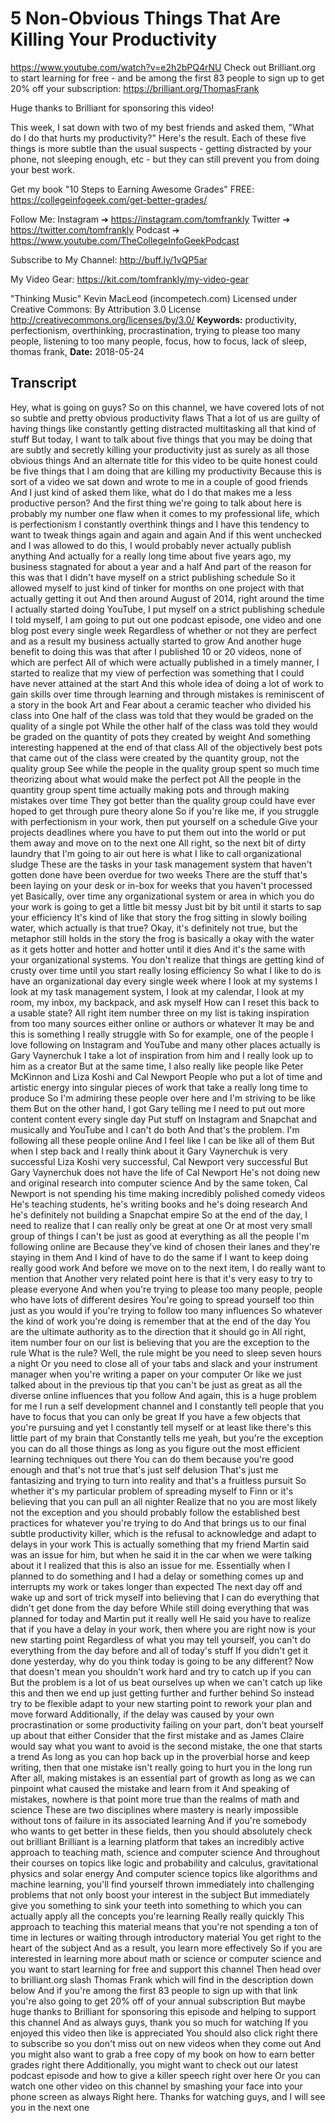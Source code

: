 # 5 Non-Obvious Things That Are Killing Your Productivity
https://www.youtube.com/watch?v=e2h2bPQ4rNU
Check out Brilliant.org to start learning for free - and be among the first 83 people to sign up to get 20% off your subscription: https://brilliant.org/ThomasFrank

Huge thanks to Brilliant for sponsoring this video!

This week, I sat down with two of my best friends and asked them, "What do I do that hurts my productivity?" Here's the result. Each of these five things is more subtle than the usual suspects - getting distracted by your phone, not sleeping enough, etc - but they can still prevent you from doing your best work.

Get my book "10 Steps to Earning Awesome Grades" FREE: 
https://collegeinfogeek.com/get-better-grades/

Follow Me:
Instagram ➔ https://instagram.com/tomfrankly
Twitter ➔ https://twitter.com/tomfrankly
Podcast ➔ https://www.youtube.com/TheCollegeInfoGeekPodcast

Subscribe to My Channel:
http://buff.ly/1vQP5ar

My Video Gear:
https://kit.com/tomfrankly/my-video-gear

"Thinking Music" Kevin MacLeod (incompetech.com)
Licensed under Creative Commons: By Attribution 3.0 License
http://creativecommons.org/licenses/by/3.0/
**Keywords:** productivity, perfectionism, overthinking, procrastination, trying to please too many people, listening to too many people, focus, how to focus, lack of sleep, thomas frank, 
**Date:** 2018-05-24

## Transcript
 Hey, what is going on guys? So on this channel, we have covered lots of not so subtle and pretty obvious productivity flaws That a lot of us are guilty of having things like constantly getting distracted multitasking all that kind of stuff But today, I want to talk about five things that you may be doing that are subtly and secretly killing your productivity just as surely as all those obvious things And an alternate title for this video to be quite honest could be five things that I am doing that are killing my productivity Because this is sort of a video we sat down and wrote to me in a couple of good friends And I just kind of asked them like, what do I do that makes me a less productive person? And the first thing we're going to talk about here is probably my number one flaw when it comes to my professional life, which is perfectionism I constantly overthink things and I have this tendency to want to tweak things again and again and again And if this went unchecked and I was allowed to do this, I would probably never actually publish anything And actually for a really long time about five years ago, my business stagnated for about a year and a half And part of the reason for this was that I didn't have myself on a strict publishing schedule So it allowed myself to just kind of tinker for months on one project with that actually getting it out And then around August of 2014, right around the time I actually started doing YouTube, I put myself on a strict publishing schedule I told myself, I am going to put out one podcast episode, one video and one blog post every single week Regardless of whether or not they are perfect and as a result my business actually started to grow And another huge benefit to doing this was that after I published 10 or 20 videos, none of which are perfect All of which were actually published in a timely manner, I started to realize that my view of perfection was something that I could have never attained at the start And this whole idea of doing a lot of work to gain skills over time through learning and through mistakes is reminiscent of a story in the book Art and Fear about a ceramic teacher who divided his class into One half of the class was told that they would be graded on the quality of a single pot While the other half of the class was told they would be graded on the quantity of pots they created by weight And something interesting happened at the end of that class All of the objectively best pots that came out of the class were created by the quantity group, not the quality group See while the people in the quality group spent so much time theorizing about what would make the perfect pot All the people in the quantity group spent time actually making pots and through making mistakes over time They got better than the quality group could have ever hoped to get through pure theory alone So if you're like me, if you struggle with perfectionism in your work, then put yourself on a schedule Give your projects deadlines where you have to put them out into the world or put them away and move on to the next one All right, so the next bit of dirty laundry that I'm going to air out here is what I like to call organizational sludge These are the tasks in your task management system that haven't gotten done have been overdue for two weeks There are the stuff that's been laying on your desk or in-box for weeks that you haven't processed yet Basically, over time any organizational system or area in which you do your work is going to get a little bit messy Just bit by bit until it starts to sap your efficiency It's kind of like that story the frog sitting in slowly boiling water, which actually is that true? Okay, it's definitely not true, but the metaphor still holds in the story the frog is basically a okay with the water as it gets hotter and hotter and hotter until it dies And it's the same with your organizational systems. You don't realize that things are getting kind of crusty over time until you start really losing efficiency So what I like to do is have an organizational day every single week where I look at my systems I look at my task management system, I look at my calendar, I look at my room, my inbox, my backpack, and ask myself How can I reset this back to a usable state? All right item number three on my list is taking inspiration from too many sources either online or authors or whatever It may be and this is something I really struggle with So for example, one of the people I love following on Instagram and YouTube and many other places actually is Gary Vaynerchuk I take a lot of inspiration from him and I really look up to him as a creator But at the same time, I also really like people like Peter McKinnon and Liza Koshi and Cal Newport People who put a lot of time and artistic energy into singular pieces of work that take a really long time to produce So I'm admiring these people over here and I'm striving to be like them But on the other hand, I got Gary telling me I need to put out more content content every single day Put stuff on Instagram and Snapchat and musically and YouTube and I can't do both And that's the problem. I'm following all these people online And I feel like I can be like all of them But when I step back and I really think about it Gary Vaynerchuk is very successful Liza Koshi very successful, Cal Newport very successful But Gary Vaynerchuk does not have the life of Cal Newport He's not doing new and original research into computer science And by the same token, Cal Newport is not spending his time making incredibly polished comedy videos He's teaching students, he's writing books and he's doing research And he's definitely not building a Snapchat empire So at the end of the day, I need to realize that I can really only be great at one Or at most very small group of things I can't be just as good at everything as all the people I'm following online are Because they've kind of chosen their lanes and they're staying in them And I kind of have to do the same if I want to keep doing really good work And before we move on to the next item, I do really want to mention that Another very related point here is that it's very easy to try to please everyone And when you're trying to please too many people, people who have lots of different desires You're going to spread yourself too thin just as you would if you're trying to follow too many influences So whatever the kind of work you're doing is remember that at the end of the day You are the ultimate authority as to the direction that it should go in All right, item number four on our list is believing that you are the exception to the rule What is the rule? Well, the rule might be you need to sleep seven hours a night Or you need to close all of your tabs and slack and your instrument manager when you're writing a paper on your computer Or like we just talked about in the previous tip that you can't be just as great as all the diverse online influences that you follow And again, this is a huge problem for me I run a self development channel and I constantly tell people that you have to focus that you can only be great If you have a few objects that you're pursuing and yet I constantly tell myself or at least like there's this little part of my brain that Constantly tells me yeah, but you're the exception you can do all those things as long as you figure out the most efficient learning techniques out there You can do them because you're good enough and that's not true that's just self delusion That's just me fantasizing and trying to turn into reality and that's a fruitless pursuit So whether it's my particular problem of spreading myself to Finn or it's believing that you can pull an all nighter Realize that no you are most likely not the exception and you should probably follow the established best practices for whatever you're trying to do And that brings us to our final subtle productivity killer, which is the refusal to acknowledge and adapt to delays in your work This is actually something that my friend Martin said was an issue for him, but when he said it in the car when we were talking about it I realized that this is also an issue for me. Essentially when I planned to do something and I had a delay or something comes up and interrupts my work or takes longer than expected The next day off and wake up and sort of trick myself into believing that I can do everything that didn't get done from the day before While still doing everything that was planned for today and Martin put it really well He said you have to realize that if you have a delay in your work, then where you are right now is your new starting point Regardless of what you may tell yourself, you can't do everything from the day before and all of today's stuff If you didn't get it done yesterday, why do you think today is going to be any different? Now that doesn't mean you shouldn't work hard and try to catch up if you can But the problem is a lot of us beat ourselves up when we can't catch up like this and then we end up just getting further and further behind So instead try to be flexible adapt to your new starting point to rework your plan and move forward Additionally, if the delay was caused by your own procrastination or some productivity failing on your part, don't beat yourself up about that either Consider that the first mistake and as James Claire would say what you want to avoid is the second mistake, the one that starts a trend As long as you can hop back up in the proverbial horse and keep writing, then that one mistake isn't really going to hurt you in the long run After all, making mistakes is an essential part of growth as long as we can pinpoint what caused the mistake and learn from it And speaking of mistakes, nowhere is that point more true than the realms of math and science These are two disciplines where mastery is nearly impossible without tons of failure in its associated learning And if you're somebody who wants to get better in these fields, then you should absolutely check out brilliant Brilliant is a learning platform that takes an incredibly active approach to teaching math, science and computer science And throughout their courses on topics like logic and probability and calculus, gravitational physics and solar energy And computer science topics like algorithms and machine learning, you'll find yourself thrown immediately into challenging problems that not only boost your interest in the subject But immediately give you something to sink your teeth into something to which you can actually apply all the concepts you're learning Really really quickly This approach to teaching this material means that you're not spending a ton of time in lectures or waiting through introductory material You get right to the heart of the subject And as a result, you learn more effectively So if you are interested in learning more about math or science or computer science and you want to start learning for free and support this channel Then head over to brilliant.org slash Thomas Frank which will find in the description down below And if you're among the first 83 people to sign up with that link you're also going to get 20% off of your annual subscription But maybe huge thanks to Brilliant for sponsoring this episode and helping to support this channel And as always guys, thank you so much for watching If you enjoyed this video then like is appreciated You should also click right there to subscribe so you don't miss out on new videos when they come out And you might also want to grab a free copy of my book on how to earn better grades right there Additionally, you might want to check out our latest podcast episode and how to give a killer speech right over here Or you can watch one other video on this channel by smashing your face into your phone screen as always Right here. Thanks for watching guys, and I will see you in the next one

